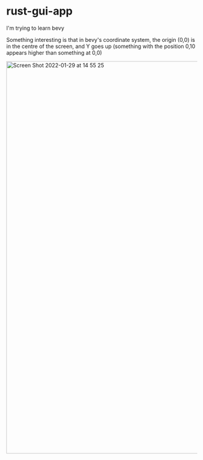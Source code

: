 # rust-gui-app
I'm trying to learn bevy

Something interesting is that in bevy's coordinate system, the origin (0,0) is in the centre of the screen, and Y goes up (something with the position 0,10 appears higher than something at 0,0)

<!-- 
<img width="1392" alt="Screen Shot 2022-01-29 at 12 16 31" src="https://user-images.githubusercontent.com/61964090/151646919-69ee69cb-d7d2-44a9-bd0c-3a8d54d28974.png"> -->

<img width="1033" alt="Screen Shot 2022-01-29 at 14 55 25" src="https://user-images.githubusercontent.com/61964090/151651127-50aaa44d-8cd8-4c85-b586-29b49863eaf6.png">
